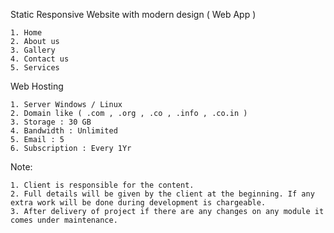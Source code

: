 
Static Responsive Website with modern design ( Web App )

    1. Home 
    2. About us
    3. Gallery
    4. Contact us
    5. Services
    
Web Hosting

    1. Server Windows / Linux
    2. Domain like ( .com , .org , .co , .info , .co.in )
    3. Storage : 30 GB 
    4. Bandwidth : Unlimited
    5. Email : 5 
    6. Subscription : Every 1Yr

Note: 

    1. Client is responsible for the content.
    2. Full details will be given by the client at the beginning. If any extra work will be done during development is chargeable.
    3. After delivery of project if there are any changes on any module it comes under maintenance.
